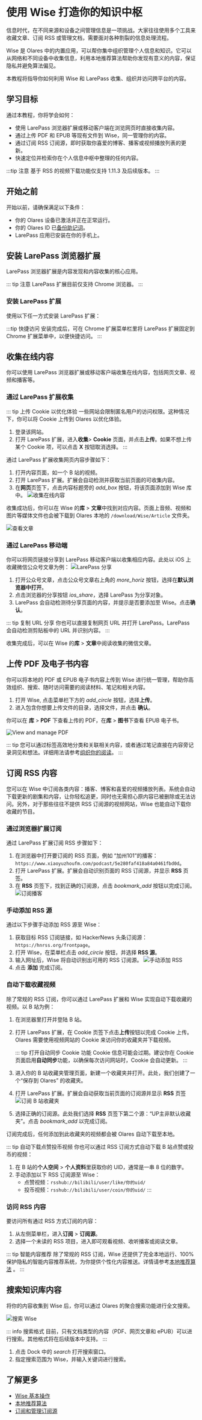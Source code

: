 
# 使用 Wise 打造你的知识中枢

信息时代，在不同来源和设备之间管理信息是一项挑战。大家往往使用多个工具来收藏文章、订阅 RSS 或管理文档，需要面对各种割裂的信息处理流程。

Wise 是 Olares 中的内置应用，可以帮你集中组织管理个人信息和知识。它可以从网络和不同设备中收集信息，利用本地推荐算法帮助你发现有意义的内容，保证隐私并避免算法偏见。

本教程将指导你如何利用 Wise 和 LarePass 收集、组织并访问跨平台的内容。

## 学习目标

通过本教程，你将学会如何：
- 使用 LarePass 浏览器扩展或移动客户端在浏览网页时直接收集内容。
- 通过上传 PDF 和 EPUB 等现有文件到 Wise，同一管理你的内容。
- 通过订阅 RSS 订阅源，即时获取你喜爱的博客、播客或视频播放列表的更新。
- 快速定位并检索你在个人信息中枢中整理的任何内容。

:::tip 注意
基于 RSS 的视频下载功能仅支持 1.11.3 及后续版本。
:::

## 开始之前

开始以前，请确保满足以下条件：

- 你的 Olares 设备已激活并正在正常运行。
- 你的 Olares ID 已[备份助记词](../get-started/back-up-mnemonics.md)。
- LarePass 应用已安装在你的手机上。

## 安装 LarePass 浏览器扩展

LarePass 浏览器扩展是内容发现和内容收集的核心应用。

::: tip 注意
LarePass 扩展目前仅支持 Chrome 浏览器。
:::

### 安装 LarePass 扩展

使用以下任一方式安装 LarePass 扩展：

<tabs>
<template #从-Chrome-网页应用商店>
a. 在 Chrome 网上应用店中搜索 LarePass。

b. 打开详情页面，点击 **添加到 Chrome** 进行安装。

</template>
<template #离线安装>

a. 访问 https://olares.cn/larepass 手动下载 LarePass 扩展的安装文件并解压。

b. 在 URL 地址栏中输入 `chrome://extensions/` 以进入扩展管理页面。

c. 在右上角启用 **开发者模式**。

d. 点击 **加载已解压的扩展程序** 选项，选择解压后的 LarePass 扩展文件夹完成安装。
</template>
</tabs>

:::tip 快捷访问
安装完成后，可在 Chrome 扩展菜单栏里将 LarePass 扩展固定到 Chrome 扩展菜单中，以便快捷访问。
:::

## 收集在线内容 
你可以使用 LarePass 浏览器扩展或移动客户端收集在线内容，包括网页文章、视频和播客等。

### 通过 LarePass 扩展收集

::: tip 上传 Cookie 以优化体验
一些网站会限制匿名用户的访问权限。这种情况下，你可以将 Cookie 上传到 Olares 以优化体验。
1. 登录该网站。
2. 打开 LarePass 扩展，进入**收集**> **Cookie** 页面，并点击**上传**。如果不想上传某个 Cookie 项，可以点击 **X** 按钮取消选择。
:::

通过 LarePass 扩展收集网页内容步骤如下： 

1. 打开内容页面，如一个 B 站的视频。
2. 打开 LarePass 扩展。扩展会自动检测并获取当前页面的可收集内容。
3. 在**网页**页签下，点击内容标题旁的 <i class="material-symbols-outlined">add_box</i> 按钮，将该页面添加到 Wise 库中。
   ![收集在线内容](/images/zh/manual/tutorials/wise-collect-web-content.png)

收集成功后，你可以在 Wise 的**库** > **文章**中找到对应内容。页面上音频、视频和图片等媒体文件也会被下载到 Olares 本地的 `/download/Wise/Article` 文件夹。

![查看文章](/images/zh/manual/tutorials/wise-view-article.png)


### 通过 LarePass 移动端

你可以将网页链接分享到 LarePass 移动客户端以收集相应内容。此处以 iOS 上收藏微信公众号文章为例：
![LarePass 分享](/images/zh/manual/tutorials/wise-larepass-share.png)
1. 打开公众号文章，点击公众号文章右上角的 <i class="material-symbols-outlined">more_horiz</i> 按钮，选择在**默认浏览器中打开**。
2. 点击浏览器的分享按钮 <i class="material-symbols-outlined">ios_share</i>，选择 LarePass 为分享对象。
3. LarePass 会自动检测待分享页面的内容，并提示是否要添加至 Wise。点击**确认**。

::: tip 复制 URL 分享
你也可以直接复制网页 URL 并打开 LarePass。LarePass 会自动检测剪贴板中的 URL 并识别内容。
:::

收集完成后，可以在 Wise 的**库** > **文章**中阅读收集的微信文章。

## 上传 PDF 及电子书内容

你可以将本地的 PDF 或 EPUB 电子书内容上传到 Wise 进行统一管理，帮助你高效组织、搜索、随时访问需要的阅读材料、笔记和相关内容。
1. 打开 Wise, 点击菜单栏下方的 <i class="material-symbols-outlined">add_circle</i> 按钮，选择**上传**。
2. 进入包含你想要上传文件的目录，选择文件，并点击 **确认**。

你可以在 **库** > **PDF** 下查看上传的 PDF，在**库** > **图书**下查看 EPUB 电子书。

![View and manage PDF](/images/zh/manual/tutorials/wise-pdf.png)

::: tip 
您可以通过标签高效地分类和关联相关内容，或者通过笔记直接在内容旁记录洞见和想法。详细用法请参考[组织你的阅读](../tasks/wise-basics.md#组织你的阅读)。
:::

## 订阅 RSS 内容

您可以在 Wise 中订阅各类内容：播客、博客和喜爱的视频播放列表。系统会自动下载更新的剧集和内容，让你轻松追更，同时也无需担心原内容已被删除或无法访问。另外，对于那些往往不提供 RSS 订阅源的视频网站，Wise 也能自动下载你收藏的节目。

### 通过浏览器扩展订阅

通过 LarePass 扩展订阅 RSS 步骤如下：

1. 在浏览器中打开要订阅的 RSS 页面，例如 “加州101”的播客：`https://www.xiaoyuzhoufm.com/podcast/5e280faf418a84a0461fbd0d`。
2. 打开 LarePass 扩展。扩展会自动识别页面的 RSS 订阅源，并显示 **RSS** 页签。
3. 在 **RSS** 页签下，找到正确的订阅源，点击 <i class="material-symbols-outlined">bookmark_add</i> 按钮以完成订阅。
![订阅播客](/images/manual/tutorials/wise-sub-podcast.png)

### 手动添加 RSS 源

通过以下步骤手动添加 RSS 源至 Wise：

1. 获取目标 RSS 订阅链接，如 HackerNews 头条订阅源： `https://hnrss.org/frontpage`。
2. 打开 Wise，在菜单栏点击 <i class="material-symbols-outlined">add_circle</i> 按钮，并选择 **RSS 源**。
3. 输入网址后，Wise 将自动识别出可用的 RSS 订阅源。
   ![手动添加 RSS](/images/zh/manual/tutorials/wise-add-rss.png)
4. 点击 **添加** 完成订阅。

### 自动下载收藏视频

除了常规的 RSS 订阅，你可以通过 LarePass 扩展和 Wise 实现自动下载收藏的视频。以 B 站为例：

1. 在浏览器里打开并登陆 B 站。
2. 打开 LarePass 扩展，在 Cookie 页签下点击**上传**按钮以完成 Cookie 上传。Olares 需要使用视频网站的 Cookie 来访问你的收藏夹并下载视频。 
   
   ::: tip 打开自动同步 Cookie 功能
   Cookie 信息可能会过期。建议你在 Cookie 页面启用**自动同步**功能，以确保每次访问网站时，Cookie 会自动更新。
   :::
3. 进入你的 B 站收藏夹管理页面，新建一个收藏夹并打开。此处，我们创建了一个“保存到 Olares” 的收藏夹。
4. 打开 LarePass 扩展。扩展会自动获取当前页面的订阅源并显示 **RSS** 页签
    ![订阅 B 站收藏夹](/images/zh/manual/tutorials/wise-bilibili-rss.png)
5. 选择正确的订阅源。此处我们选择 **RSS** 页签下第二个源：“UP主非默认收藏夹”。点击 <i class="material-symbols-outlined">bookmark_add</i> 以完成订阅。

订阅完成后，任何添加到此收藏夹的视频都会被 Olares 自动下载至本地。

::: tip 自动下载点赞投币视频
你也可以通过 RSS 订阅方式自动下载 B 站点赞或投币的视频：
1. 在 B 站的**个人空间** > **个人资料**里获取你的 UID，通常是一串 8 位的数字。
2. 手动添加以下 RSS 订阅源至 Wise：
   - 点赞视频：`rsshub://bilibili/user/like/你的uid/`
   - 投币视频：`rsshub://bilibili/user/coin/你的uid/`
:::

### 访问 RSS 内容

要访问所有通过 RSS 方式订阅的内容：
1. 从左侧菜单栏，进入**订阅** > **订阅源**。
2. 选择一个未读的 RSS 项目，进入即可观看视频、收听播客或阅读文章。

::: tip 智能内容推荐
除了常规的 RSS 订阅，Wise 还提供了完全本地运行、100% 保护隐私的智能内容推荐系统，为你提供个性化内容推送。详情请参考[本地推荐算法](../tasks/recommend.md) 。
:::

## 搜索知识库内容

将你的内容收集到 Wise 后，你可以通过 Olares 的聚合搜索功能进行全文搜索。

![搜索 Wise](/images/zh/manual/tutorials/wise-search.png)

::: info 搜索格式
目前，只有文档类型的内容（PDF、网页文章和 ePUB）可以进行搜索。其他格式将在后续版本中支持。
:::
1. 点击 Dock 中的 <i class="material-symbols-outlined">search</i> 打开搜索窗口。
2. 指定搜索范围为 Wise，并输入关键词进行搜索。

## 了解更多

- [Wise 基本操作](../tasks/wise-basics.md)
- [本地推荐算法](../tasks/recommend.md)
- [订阅和管理订阅源](../tasks/subscribe.md)
